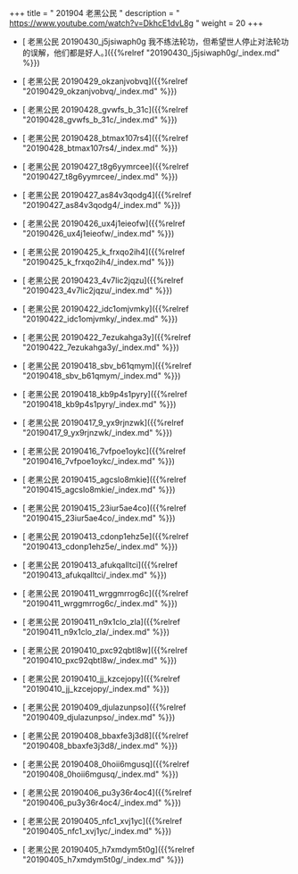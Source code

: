 +++
title = " 201904 老黑公民 "
description = " https://www.youtube.com/watch?v=DkhcE1dvL8g "
weight = 20
+++



* [ 老黑公民 20190430_j5jsiwaph0g 我不练法轮功，但希望世人停止对法轮功的误解，他们都是好人。]({{%relref "20190430_j5jsiwaph0g/_index.md" %}})


* [ 老黑公民 20190429_okzanjvobvq]({{%relref "20190429_okzanjvobvq/_index.md" %}})


* [ 老黑公民 20190428_gvwfs_b_31c]({{%relref "20190428_gvwfs_b_31c/_index.md" %}})


* [ 老黑公民 20190428_btmax107rs4]({{%relref "20190428_btmax107rs4/_index.md" %}})


* [ 老黑公民 20190427_t8g6yymrcee]({{%relref "20190427_t8g6yymrcee/_index.md" %}})


* [ 老黑公民 20190427_as84v3qodg4]({{%relref "20190427_as84v3qodg4/_index.md" %}})


* [ 老黑公民 20190426_ux4j1eieofw]({{%relref "20190426_ux4j1eieofw/_index.md" %}})


* [ 老黑公民 20190425_k_frxqo2ih4]({{%relref "20190425_k_frxqo2ih4/_index.md" %}})


* [ 老黑公民 20190423_4v7lic2jqzu]({{%relref "20190423_4v7lic2jqzu/_index.md" %}})


* [ 老黑公民 20190422_idc1omjvmky]({{%relref "20190422_idc1omjvmky/_index.md" %}})


* [ 老黑公民 20190422_7ezukahga3y]({{%relref "20190422_7ezukahga3y/_index.md" %}})


* [ 老黑公民 20190418_sbv_b61qmym]({{%relref "20190418_sbv_b61qmym/_index.md" %}})


* [ 老黑公民 20190418_kb9p4s1pyry]({{%relref "20190418_kb9p4s1pyry/_index.md" %}})


* [ 老黑公民 20190417_9_yx9rjnzwk]({{%relref "20190417_9_yx9rjnzwk/_index.md" %}})


* [ 老黑公民 20190416_7vfpoe1oykc]({{%relref "20190416_7vfpoe1oykc/_index.md" %}})


* [ 老黑公民 20190415_agcslo8mkie]({{%relref "20190415_agcslo8mkie/_index.md" %}})


* [ 老黑公民 20190415_23iur5ae4co]({{%relref "20190415_23iur5ae4co/_index.md" %}})


* [ 老黑公民 20190413_cdonp1ehz5e]({{%relref "20190413_cdonp1ehz5e/_index.md" %}})


* [ 老黑公民 20190413_afukqalltci]({{%relref "20190413_afukqalltci/_index.md" %}})


* [ 老黑公民 20190411_wrggmrrog6c]({{%relref "20190411_wrggmrrog6c/_index.md" %}})


* [ 老黑公民 20190411_n9x1clo_zla]({{%relref "20190411_n9x1clo_zla/_index.md" %}})


* [ 老黑公民 20190410_pxc92qbtl8w]({{%relref "20190410_pxc92qbtl8w/_index.md" %}})


* [ 老黑公民 20190410_jj_kzcejopy]({{%relref "20190410_jj_kzcejopy/_index.md" %}})


* [ 老黑公民 20190409_djulazunpso]({{%relref "20190409_djulazunpso/_index.md" %}})


* [ 老黑公民 20190408_bbaxfe3j3d8]({{%relref "20190408_bbaxfe3j3d8/_index.md" %}})


* [ 老黑公民 20190408_0hoii6mgusq]({{%relref "20190408_0hoii6mgusq/_index.md" %}})


* [ 老黑公民 20190406_pu3y36r4oc4]({{%relref "20190406_pu3y36r4oc4/_index.md" %}})


* [ 老黑公民 20190405_nfc1_xvj1yc]({{%relref "20190405_nfc1_xvj1yc/_index.md" %}})


* [ 老黑公民 20190405_h7xmdym5t0g]({{%relref "20190405_h7xmdym5t0g/_index.md" %}})

